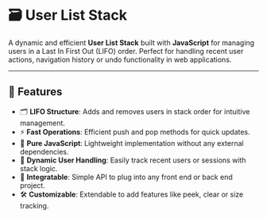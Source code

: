 # 🗃️ User List Stack

A dynamic and efficient **User List Stack** built with **JavaScript** for managing users in a Last In First Out (LIFO) order. Perfect for handling recent user actions, navigation history or undo functionality in web applications.

---

## 🚀 Features

- 🗂️ **LIFO Structure**: Adds and removes users in stack order for intuitive management.  
- ⚡ **Fast Operations**: Efficient push and pop methods for quick updates.  
- 🧩 **Pure JavaScript**: Lightweight implementation without any external dependencies.  
- 🔄 **Dynamic User Handling**: Easily track recent users or sessions with stack logic.  
- 📱 **Integratable**: Simple API to plug into any front end or back end project.  
- 🛠️ **Customizable**: Extendable to add features like peek, clear or size tracking.
